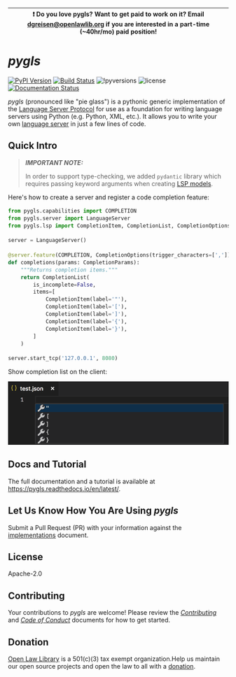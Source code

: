 | :exclamation:  Do you love pygls? Want to get paid to work on it? Email dgreisen@openlawlib.org if you are interested in a part-time (~40hr/mo) paid position! |
|-----------------------------------------|

# _pygls_

[![PyPI Version](https://img.shields.io/pypi/v/pygls.svg)](https://pypi.org/project/pygls/) [![Build Status](https://dev.azure.com/openlawlibrary/pygls/_apis/build/status/openlawlibrary.pygls?branchName=master)](https://dev.azure.com/openlawlibrary/pygls/_build/latest?definitionId=2&branchName=master) ![!pyversions](https://img.shields.io/pypi/pyversions/pygls.svg) ![license](https://img.shields.io/pypi/l/pygls.svg) [![Documentation Status](https://img.shields.io/badge/docs-latest-green.svg)](https://pygls.readthedocs.io/en/latest/)

_pygls_ (pronounced like "pie glass") is a pythonic generic implementation of the [Language Server Protocol](https://microsoft.github.io/language-server-protocol/specification) for use as a foundation for writing language servers using Python (e.g. Python, XML, etc.). It allows you to write your own [language server](https://langserver.org/) in just a few lines of code.

## Quick Intro

> **_IMPORTANT NOTE:_**
>
> In order to support type-checking, we added `pydantic` library which requires passing keyword arguments when creating [LSP models](https://github.com/openlawlibrary/pygls/blob/master/pygls/lsp/methods.py).

Here's how to create a server and register a code completion feature:

```python
from pygls.capabilities import COMPLETION
from pygls.server import LanguageServer
from pygls.lsp import CompletionItem, CompletionList, CompletionOptions, CompletionParams

server = LanguageServer()

@server.feature(COMPLETION, CompletionOptions(trigger_characters=[',']))
def completions(params: CompletionParams):
    """Returns completion items."""
    return CompletionList(
        is_incomplete=False,
        items=[
            CompletionItem(label='"'),
            CompletionItem(label='['),
            CompletionItem(label=']'),
            CompletionItem(label='{'),
            CompletionItem(label='}'),
        ]
    )

server.start_tcp('127.0.0.1', 8080)
```

Show completion list on the client:

![completions](https://raw.githubusercontent.com/openlawlibrary/pygls/master/assets/img/readme/completion-list.png)

## Docs and Tutorial

The full documentation and a tutorial is available at <https://pygls.readthedocs.io/en/latest/>.

## Let Us Know How You Are Using _pygls_

Submit a Pull Request (PR) with your information against the [implementations](https://github.com/openlawlibrary/pygls/blob/master/Implementations.md) document.

## License

Apache-2.0

## Contributing

Your contributions to _pygls_ are welcome! Please review the _[Contributing](https://github.com/openlawlibrary/pygls/blob/master/CONTRIBUTING.md)_ and _[Code of Conduct](https://github.com/openlawlibrary/pygls/blob/master/CODE_OF_CONDUCT.md)_ documents for how to get started.

## Donation

[Open Law Library](http://www.openlawlib.org/) is a 501(c)(3) tax exempt organization.Help us maintain our open source projects and open the law to all with a [donation](https://donorbox.org/open-law-library).
